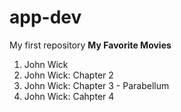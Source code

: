 # app-dev
My first repository
**My Favorite Movies**
1. John Wick
2. John Wick: Chapter 2
3. John Wick: Chapter 3 - Parabellum
4. John Wick: Cahpter 4
